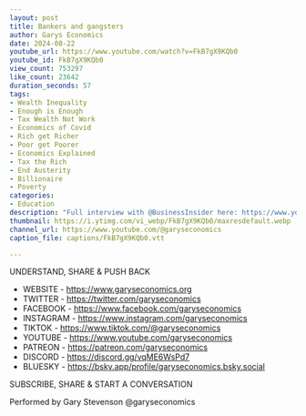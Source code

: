 ```yaml
---
layout: post
title: Bankers and gangsters
author: Garys Economics
date: 2024-08-22
youtube_url: https://www.youtube.com/watch?v=FkB7gX9KQb0
youtube_id: FkB7gX9KQb0
view_count: 753297
like_count: 23642
duration_seconds: 57
tags:
- Wealth Inequality
- Enough is Enough
- Tax Wealth Not Work
- Economics of Covid
- Rich get Richer
- Poor get Poorer
- Economics Explained
- Tax the Rich
- End Austerity
- Billionaire
- Poverty
categories:
- Education
description: "Full interview with @BusinessInsider here: https://www.youtube.com/watch?v=9GumiLIxLMM&t=1615s&ab_channel=Insider"
thumbnail: https://i.ytimg.com/vi_webp/FkB7gX9KQb0/maxresdefault.webp
channel_url: https://www.youtube.com/@garyseconomics
caption_file: captions/FkB7gX9KQb0.vtt

---
```


UNDERSTAND, SHARE & PUSH BACK

- WEBSITE - https://www.garyseconomics.org
- TWITTER  - https://twitter.com/garyseconomics
- FACEBOOK - https://www.facebook.com/garyseconomics
- INSTAGRAM  - https://www.instagram.com/garyseconomics
- TIKTOK - https://www.tiktok.com/@garyseconomics
- YOUTUBE -  https://www.youtube.com/garyseconomics
- PATREON - https://patreon.com/garyseconomics
- DISCORD - https://discord.gg/vqME6WsPd7
- BLUESKY - https://bsky.app/profile/garyseconomics.bsky.social

SUBSCRIBE, SHARE & START A CONVERSATION

Performed by Gary Stevenson
@garyseconomics
